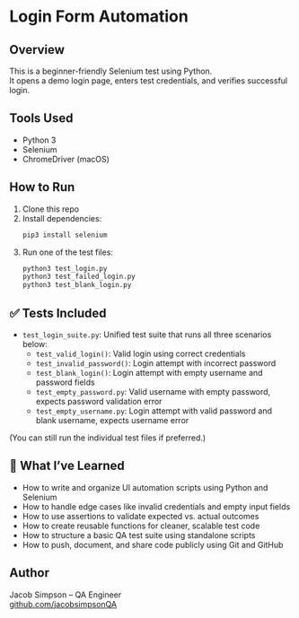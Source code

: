 # Login Form Automation

## Overview
This is a beginner-friendly Selenium test using Python.  
It opens a demo login page, enters test credentials, and verifies successful login.

## Tools Used
- Python 3
- Selenium
- ChromeDriver (macOS)

## How to Run
1. Clone this repo  
2. Install dependencies:  
   ```bash
   pip3 install selenium
   ```
3. Run one of the test files:
   ```bash
   python3 test_login.py
   python3 test_failed_login.py
   python3 test_blank_login.py
   ```

## ✅ Tests Included

- `test_login_suite.py`: Unified test suite that runs all three scenarios below:
  - `test_valid_login()`: Valid login using correct credentials
  - `test_invalid_password()`: Login attempt with incorrect password
  - `test_blank_login()`: Login attempt with empty username and password fields
  - `test_empty_password.py`: Valid username with empty password, expects password validation error
  - `test_empty_username.py`: Login attempt with valid password and blank username, expects username error



(You can still run the individual test files if preferred.)

## 📘 What I’ve Learned

- How to write and organize UI automation scripts using Python and Selenium
- How to handle edge cases like invalid credentials and empty input fields
- How to use assertions to validate expected vs. actual outcomes
- How to create reusable functions for cleaner, scalable test code
- How to structure a basic QA test suite using standalone scripts
- How to push, document, and share code publicly using Git and GitHub


## Author
Jacob Simpson – QA Engineer  
[github.com/jacobsimpsonQA](https://github.com/jacobsimpsonQA)
